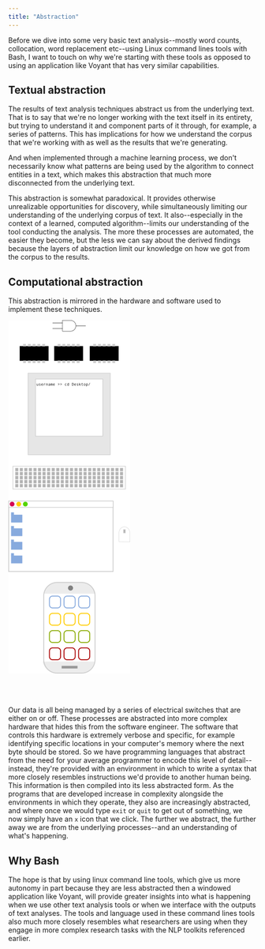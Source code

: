 ```yaml
---
title: "Abstraction"
---
```


Before we dive into some very basic text analysis--mostly word counts, collocation, word replacement etc--using Linux command lines tools with Bash, I want to touch on why we're starting with these tools as opposed to using an application like Voyant that has very similar capabilities.

## Textual abstraction

The results of text analysis techniques abstract us from the underlying text. That is to say that we're no longer working with the text itself in its entirety, but trying to understand it and component parts of it through, for example, a series of patterns. This has implications for how we understand the corpus that we're working with as well as the results that we're generating.

And when implemented through a machine learning process, we don't necessarily know what patterns are being used by the algorithm to connect entities in a text, which makes this abstraction that much more disconnected from the underlying text.

This abstraction is somewhat paradoxical. It provides otherwise unrealizable opportunities for discovery, while simultaneously limiting our understanding of the underlying corpus of text. It also--especially in the context of a learned, computed algorithm--limits our understanding of the tool conducting the analysis. The more these processes are automated, the easier they become, but the less we can say about the derived findings because the layers of abstraction limit our knowledge on how we got from the corpus to the results.

## Computational abstraction

This abstraction is mirrored in the hardware and software used to implement these techniques.

![abstracion visual](images/abstraction.png)

<br /><br />

Our data is all being managed by a series of electrical switches that are either on or off. These processes are abstracted into more complex hardware that hides this from the software engineer. The software that controls this hardware is extremely verbose and specific, for example identifying specific locations in your computer's memory where the next byte should be stored. So we have programming languages that abstract from the need for your average programmer to encode this level of detail--instead, they're provided with an environment in which to write a syntax that more closely resembles instructions we'd provide to another human being. This information is then compiled into its less abstracted form. As the programs that are developed increase in complexity alongside the environments in which they operate, they also are increasingly abstracted, and where once we would type `exit` or `quit` to get out of something, we now simply have an `x` icon that we click. The further we abstract, the further away we are from the underlying processes--and an understanding of what's happening.

## Why Bash

The hope is that by using linux command line tools, which give us more autonomy in part because they are less abstracted then a windowed application like Voyant, will provide greater insights into what is happening when we use other text analysis tools or when we interface with the outputs of text analyses. The tools and language used in these command lines tools also much more closely resembles what researchers are using when they engage in more complex research tasks with the NLP toolkits referenced earlier.
